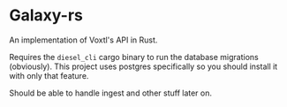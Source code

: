 # Galaxy-rs

An implementation of Voxtl's API in Rust.

Requires the `diesel_cli` cargo binary to run the database migrations (obviously). This project uses postgres specifically so you should install it with only that feature.

Should be able to handle ingest and other stuff later on.